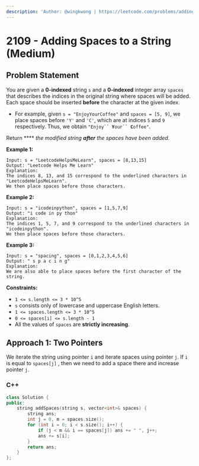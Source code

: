 ```yaml
---
description: 'Author: @wingkwong | https://leetcode.com/problems/adding-spaces-to-a-string/'
---
```


# 2109 - Adding Spaces to a String (Medium)

## Problem Statement

You are given a **0-indexed** string `s` and a **0-indexed** integer array `spaces` that describes the indices in the original string where spaces will be added. Each space should be inserted **before** the character at the given index.

* For example, given `s = "EnjoyYourCoffee"` and `spaces = [5, 9]`, we place spaces before `'Y'` and `'C'`, which are at indices `5` and `9` respectively. Thus, we obtain `"Enjoy`` `**`Y`**`our`` `**`C`**`offee"`.

Return **** _the modified string **after** the spaces have been added._

**Example 1:**

```
Input: s = "LeetcodeHelpsMeLearn", spaces = [8,13,15]
Output: "Leetcode Helps Me Learn"
Explanation: 
The indices 8, 13, and 15 correspond to the underlined characters in "LeetcodeHelpsMeLearn".
We then place spaces before those characters.
```

**Example 2:**

```
Input: s = "icodeinpython", spaces = [1,5,7,9]
Output: "i code in py thon"
Explanation:
The indices 1, 5, 7, and 9 correspond to the underlined characters in "icodeinpython".
We then place spaces before those characters.
```

**Example 3:**

```
Input: s = "spacing", spaces = [0,1,2,3,4,5,6]
Output: " s p a c i n g"
Explanation:
We are also able to place spaces before the first character of the string.
```

**Constraints:**

* `1 <= s.length <= 3 * 10^5`
* `s` consists only of lowercase and uppercase English letters.
* `1 <= spaces.length <= 3 * 10^5`
* `0 <= spaces[i] <= s.length - 1`
* All the values of `spaces` are **strictly increasing**.

## Approach 1: Two Pointers

We iterate the string using pointer `i` and iterate spaces using pointer `j`. If `i` is equal to `spaces[j]` , then we need to add a space there and increase pointer `j`.

### C++

```cpp
class Solution {
public:
    string addSpaces(string s, vector<int>& spaces) {
        string ans;
        int j = 0, m = spaces.size();
        for (int i = 0; i < s.size(); i++) {
            if (j < m && i == spaces[j]) ans += " ", j++;
            ans += s[i];
        }
        return ans;
    }
};
```
